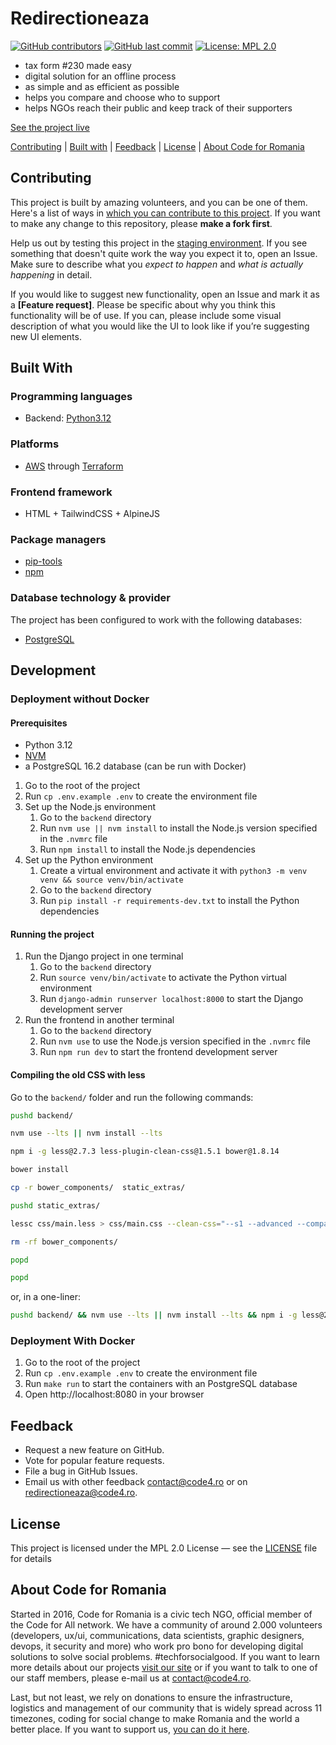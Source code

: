 # Redirectioneaza

[![GitHub contributors][ico-contributors]][link-contributors]
[![GitHub last commit][ico-last-commit]][link-last-commit]
[![License: MPL 2.0][ico-license]][link-license]

- tax form #230 made easy
- digital solution for an offline process
- as simple and as efficient as possible
- helps you compare and choose who to support
- helps NGOs reach their public and keep track of their supporters

[See the project live][link-production]


[Contributing](#contributing) | [Built with](#built-with) | [Feedback](#feedback) | [License](#license) | [About Code for Romania](#about-code-for-romania)

## Contributing

This project is built by amazing volunteers, and you can be one of them. Here's a list of ways
in [which you can contribute to this project][link-contributing]. If you want to make any change to this repository,
please **make a fork first**.

Help us out by testing this project in the [staging environment][link-staging]. If you see something that doesn't quite
work the way you expect it to, open an Issue. Make sure to describe what you _expect to happen_ and _what is actually
happening_ in detail.

If you would like to suggest new functionality, open an Issue and mark it as a __[Feature request]__. Please be specific
about why you think this functionality will be of use. If you can, please include some visual description of what you
would like the UI to look like if you’re suggesting new UI elements.

## Built With

### Programming languages

- Backend: [Python3.12](https://www.python.org/)

### Platforms

- [AWS](https://aws.amazon.com/) through [Terraform](https://registry.terraform.io/providers/hashicorp/aws/latest/docs)

### Frontend framework

- HTML + TailwindCSS + AlpineJS

### Package managers

- [pip-tools](https://pip-tools.rtfd.io/)
- [npm](https://www.npmjs.com/)

### Database technology & provider

The project has been configured to work with the following databases:

- [PostgreSQL](https://www.postgresql.org/)

## Development

### Deployment without Docker

#### Prerequisites

- Python 3.12
- [NVM](https://github.com/nvm-sh/nvm?tab=readme-ov-file#installing-and-updating)
- a PostgreSQL 16.2 database (can be run with Docker)

1. Go to the root of the project
2. Run `cp .env.example .env` to create the environment file
3. Set up the Node.js environment
   1. Go to the `backend` directory
   2. Run `nvm use || nvm install` to install the Node.js version specified in the `.nvmrc` file
   3. Run `npm install` to install the Node.js dependencies
4. Set up the Python environment
   1. Create a virtual environment and activate it with `python3 -m venv venv && source venv/bin/activate`
   2. Go to the `backend` directory
   3. Run `pip install -r requirements-dev.txt` to install the Python dependencies

#### Running the project

1. Run the Django project in one terminal
   1. Go to the `backend` directory
   2. Run `source venv/bin/activate` to activate the Python virtual environment
   3. Run `django-admin runserver localhost:8000` to start the Django development server
2. Run the frontend in another terminal
   1. Go to the `backend` directory
   2. Run `nvm use` to use the Node.js version specified in the `.nvmrc` file
   3. Run `npm run dev` to start the frontend development server

#### Compiling the old CSS with less

Go to the `backend/` folder and run the following commands:

```bash
pushd backend/

nvm use --lts || nvm install --lts

npm i -g less@2.7.3 less-plugin-clean-css@1.5.1 bower@1.8.14

bower install

cp -r bower_components/  static_extras/

pushd static_extras/

lessc css/main.less > css/main.css --clean-css="--s1 --advanced --compatibility=ie8"

rm -rf bower_components/

popd

popd
```

or, in a one-liner:

```bash
pushd backend/ && nvm use --lts || nvm install --lts && npm i -g less@2.7.3 less-plugin-clean-css@1.5.1 && cp -r bower_components/  static_extras/ && pushd static_extras/ && lessc css/main.less > css/main.css --clean-css="--s1 --advanced --compatibility=ie8" && rm -rf bower_components/ && popd && popd
```


### Deployment With Docker

1. Go to the root of the project
2. Run `cp .env.example .env` to create the environment file
3. Run `make run` to start the containers with an PostgreSQL database
4. Open http://localhost:8080 in your browser

## Feedback

* Request a new feature on GitHub.
* Vote for popular feature requests.
* File a bug in GitHub Issues.
* Email us with other feedback [contact@code4.ro](mailto:contact@code4.ro) or
  on [redirectioneaza@code4.ro](mailto:redirectioneaza@code4.ro).

## License

This project is licensed under the MPL 2.0 License — see the [LICENSE](LICENSE) file for details

## About Code for Romania

Started in 2016, Code for Romania is a civic tech NGO, official member of the Code for All network. We have a community
of around 2.000 volunteers (developers, ux/ui, communications, data scientists, graphic designers, devops, it security
and more) who work pro bono for developing digital solutions to solve social problems. #techforsocialgood. If you want
to learn more details about our projects [visit our site][link-code4] or if you want to talk to one of our staff
members, please e-mail us at contact@code4.ro.

Last, but not least, we rely on donations to ensure the infrastructure, logistics and management of our community that
is widely spread across 11 timezones, coding for social change to make Romania and the world a better place. If you want
to support us, [you can do it here][link-donate].


[//]: # (These are reference links used in the body of this note and get stripped out when the markdown processor does its job.)

[ico-contributors]: https://img.shields.io/github/contributors/code4romania/redirectioneaza.svg?style=for-the-badge
[ico-last-commit]: https://img.shields.io/github/last-commit/code4romania/redirectioneaza.svg?style=for-the-badge
[ico-license]: https://img.shields.io/badge/license-MPL%202.0-brightgreen.svg?style=for-the-badge

[link-contributors]: https://github.com/code4romania/redirectioneaza/graphs/contributors
[link-last-commit]: https://github.com/code4romania/redirectioneaza/commits/main
[link-license]: https://opensource.org/licenses/MPL-2.0
[link-contributing]: https://github.com/code4romania/.github/blob/main/CONTRIBUTING.md

[link-production]: https://redirectioneaza.ro
[link-staging]: https://redirectioneaza.staging.heroesof.tech/

[link-code4]: https://www.code4.ro/en/
[link-donate]: https://code4.ro/en/donate/
